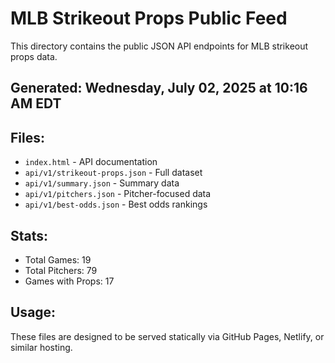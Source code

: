 # MLB Strikeout Props Public Feed

This directory contains the public JSON API endpoints for MLB strikeout props data.

## Generated: Wednesday, July 02, 2025 at 10:16 AM EDT

## Files:
- `index.html` - API documentation
- `api/v1/strikeout-props.json` - Full dataset
- `api/v1/summary.json` - Summary data
- `api/v1/pitchers.json` - Pitcher-focused data  
- `api/v1/best-odds.json` - Best odds rankings

## Stats:
- Total Games: 19
- Total Pitchers: 79
- Games with Props: 17

## Usage:
These files are designed to be served statically via GitHub Pages, Netlify, or similar hosting.
